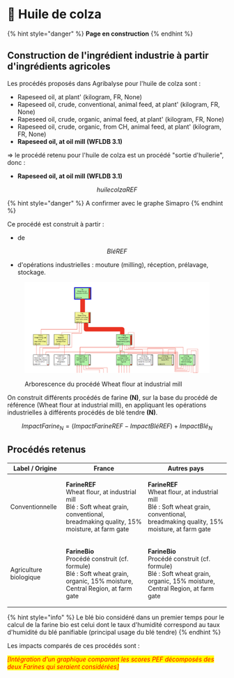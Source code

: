 # 🌼 Huile de colza

{% hint style="danger" %}
**Page en construction**
{% endhint %}

## Construction de l'ingrédient industrie à partir d'ingrédients agricoles

Les procédés proposés dans Agribalyse pour l'huile de colza sont :&#x20;

* Rapeseed oil, at plant' (kilogram, FR, None)
* Rapeseed oil, crude, conventional, animal feed, at plant' (kilogram, FR, None)
* Rapeseed oil, crude, organic, animal feed, at plant' (kilogram, FR, None)
* Rapeseed oil, crude, organic, from CH, animal feed, at plant' (kilogram, FR, None)
* **Rapeseed oil, at oil mill (WFLDB 3.1)**

\=> le procédé retenu pour l'huile de colza est un procédé "sortie d'huilerie", donc :

* &#x20;**Rapeseed oil, at oil mill (WFLDB 3.1)**

$$
huilecolzaREF
$$

{% hint style="danger" %}
A confirmer avec le graphe Simapro
{% endhint %}



Ce procédé est construit à partir :&#x20;

* de

$$
BléREF
$$

* d'opérations industrielles : mouture (milling), réception, prélavage, stockage.&#x20;

<figure><img src="../../.gitbook/assets/Image collée à 2022-11-9 17-42.png" alt=""><figcaption><p>Arborescence du procédé Wheat flour at industrial mill</p></figcaption></figure>

On construit différents procédés de farine **(N)**, sur la base du procédé de référence (Wheat flour at industrial mill), en appliquant les opérations industrielles à différents procédés de blé tendre **(N)**.

$$
ImpactFarine_N = (ImpactFarineREF - ImpactBléREF )+ImpactBlé_N
$$

## Procédés retenus

| Label / Origine        | France                                                                                                                                                        | Autres pays                                                                                                                                                   |
| ---------------------- | ------------------------------------------------------------------------------------------------------------------------------------------------------------- | ------------------------------------------------------------------------------------------------------------------------------------------------------------- |
| Conventionnelle        | <p><strong>FarineREF</strong><br>Wheat flour, at industrial mill<br>Blé : Soft wheat grain, conventional, breadmaking quality, 15% moisture, at farm gate</p> | <p><strong>FarineREF</strong><br>Wheat flour, at industrial mill<br>Blé : Soft wheat grain, conventional, breadmaking quality, 15% moisture, at farm gate</p> |
| Agriculture biologique | <p><strong>FarineBio</strong><br>Procédé construit (cf. formule)<br>Blé : Soft wheat grain, organic, 15% moisture, Central Region, at farm gate</p>           | <p><strong>FarineBio</strong><br>Procédé construit (cf. formule)<br>Blé : Soft wheat grain, organic, 15% moisture, Central Region, at farm gate</p>           |

{% hint style="info" %}
Le blé bio considéré dans un premier temps pour le calcul de la farine bio est celui dont le taux d'humidité correspond au taux d'humidité du blé panifiable (principal usage du blé tendre)
{% endhint %}

Les impacts comparés de ces procédés sont :&#x20;

_<mark style="color:red;">\[Intégration d'un graphique comparant les scores PEF décomposés des deux Farines qui seraient considérées]</mark>_&#x20;

